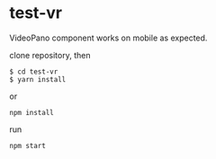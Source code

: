 # test-vr

VideoPano component works on mobile as expected.

clone repository, then
```
$ cd test-vr
$ yarn install
```
or
```
npm install
```
run
```
npm start
```
